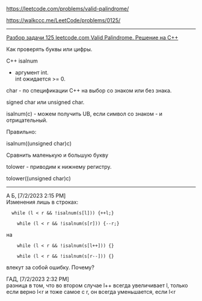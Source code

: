 https://leetcode.com/problems/valid-palindrome/

https://walkccc.me/LeetCode/problems/0125/

______

[Разбор задачи 125 leetcode.com Valid Palindrome. Решение на C++](https://www.youtube.com/watch?v=JEH5gk_2g34)

Как проверять буквы или цифры.

С++ isalnum  
 - аргумент int.  
int ожидается >= 0.

char - по спецификации С++ на выбор со знаком или без знака.

signed char или unsigned char.

isalnum(с) - можем получить UB, если символ со знаком - и отрицательный.


Правильно:

isalnum((unsigned char)с)

Сравнить маленькую и большую букву

tolower - приводим к нижнему регистру. 

tolower((unsigned char)с)



__________

А Б, [7/2/2023 2:15 PM]  
Изменения лишь в строках: 

```objectives
  while (l < r && !isalnum(s[l])) {++l;}

    while (l < r && !isalnum(s[r])) {--r;}
```
на 
```objectives
    while (l < r && !isalnum(s[l++])) {}

    while (l < r && !isalnum(s[r--])) {}
```

влекут за собой ошибку. Почему?

ГАД, [7/2/2023 2:32 PM]  
разница в том, что во втором случае l++ всегда увеличивает  l, только если верно l<r
и тоже самое с r, он всегда уменьшается, если l<r
